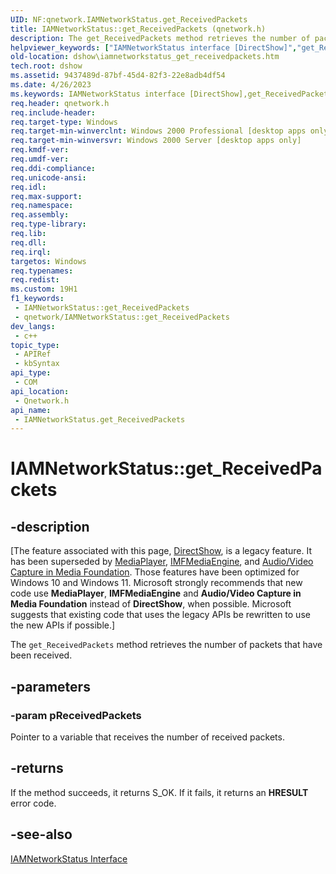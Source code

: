```yaml
---
UID: NF:qnetwork.IAMNetworkStatus.get_ReceivedPackets
title: IAMNetworkStatus::get_ReceivedPackets (qnetwork.h)
description: The get_ReceivedPackets method retrieves the number of packets that have been received.
helpviewer_keywords: ["IAMNetworkStatus interface [DirectShow]","get_ReceivedPackets method","IAMNetworkStatus.get_ReceivedPackets","IAMNetworkStatus::get_ReceivedPackets","IAMNetworkStatusget_ReceivedPackets","dshow.iamnetworkstatus_get_receivedpackets","get_ReceivedPackets","get_ReceivedPackets method [DirectShow]","get_ReceivedPackets method [DirectShow]","IAMNetworkStatus interface","qnetwork/IAMNetworkStatus::get_ReceivedPackets"]
old-location: dshow\iamnetworkstatus_get_receivedpackets.htm
tech.root: dshow
ms.assetid: 9437489d-87bf-45d4-82f3-22e8adb4df54
ms.date: 4/26/2023
ms.keywords: IAMNetworkStatus interface [DirectShow],get_ReceivedPackets method, IAMNetworkStatus.get_ReceivedPackets, IAMNetworkStatus::get_ReceivedPackets, IAMNetworkStatusget_ReceivedPackets, dshow.iamnetworkstatus_get_receivedpackets, get_ReceivedPackets, get_ReceivedPackets method [DirectShow], get_ReceivedPackets method [DirectShow],IAMNetworkStatus interface, qnetwork/IAMNetworkStatus::get_ReceivedPackets
req.header: qnetwork.h
req.include-header: 
req.target-type: Windows
req.target-min-winverclnt: Windows 2000 Professional [desktop apps only]
req.target-min-winversvr: Windows 2000 Server [desktop apps only]
req.kmdf-ver: 
req.umdf-ver: 
req.ddi-compliance: 
req.unicode-ansi: 
req.idl: 
req.max-support: 
req.namespace: 
req.assembly: 
req.type-library: 
req.lib: 
req.dll: 
req.irql: 
targetos: Windows
req.typenames: 
req.redist: 
ms.custom: 19H1
f1_keywords:
 - IAMNetworkStatus::get_ReceivedPackets
 - qnetwork/IAMNetworkStatus::get_ReceivedPackets
dev_langs:
 - c++
topic_type:
 - APIRef
 - kbSyntax
api_type:
 - COM
api_location:
 - Qnetwork.h
api_name:
 - IAMNetworkStatus.get_ReceivedPackets
---
```


# IAMNetworkStatus::get_ReceivedPackets


## -description

\[The feature associated with this page, [DirectShow](/windows/win32/directshow/directshow), is a legacy feature. It has been superseded by [MediaPlayer](/uwp/api/Windows.Media.Playback.MediaPlayer), [IMFMediaEngine](/windows/win32/api/mfmediaengine/nn-mfmediaengine-imfmediaengine), and [Audio/Video Capture in Media Foundation](windows/win32/medfound/audio-video-capture-in-media-foundation). Those features have been optimized for Windows 10 and Windows 11. Microsoft strongly recommends that new code use **MediaPlayer**, **IMFMediaEngine** and **Audio/Video Capture in Media Foundation** instead of **DirectShow**, when possible. Microsoft suggests that existing code that uses the legacy APIs be rewritten to use the new APIs if possible.\]

The <code>get_ReceivedPackets</code> method retrieves the number of packets that have been received.

## -parameters

### -param pReceivedPackets

Pointer to a variable that receives the number of received packets.

## -returns

If the method succeeds, it returns S_OK. If it fails, it returns an <b>HRESULT</b> error code.

## -see-also

<a href="/windows/desktop/api/qnetwork/nn-qnetwork-iamnetworkstatus">IAMNetworkStatus Interface</a>